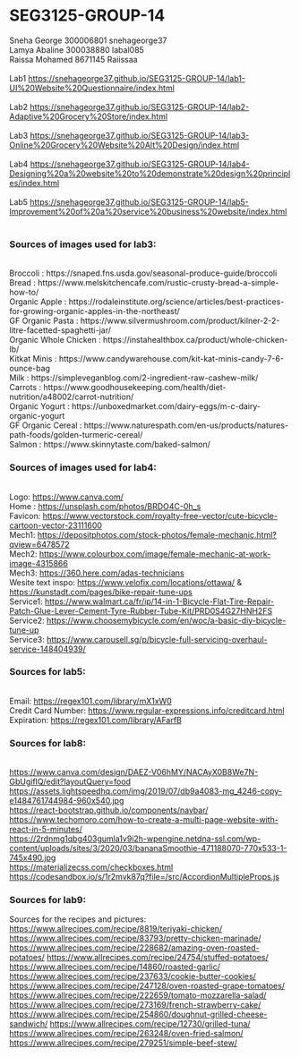# SEG3125-GROUP-14

Sneha George 300006801  snehageorge37
<br/> Lamya Abaline 300038880  labal085
<br/> Raissa Mohamed 8671145  Raiissaa
<br/> <br/> 
Lab1
https://snehageorge37.github.io/SEG3125-GROUP-14/lab1-UI%20Website%20Questionnaire/index.html
<br/> <br/> 
Lab2
https://snehageorge37.github.io/SEG3125-GROUP-14/lab2-Adaptive%20Grocery%20Store/index.html
<br/> <br/> 
Lab3
https://snehageorge37.github.io/SEG3125-GROUP-14/lab3-Online%20Grocery%20Website%20Alt%20Design/index.html
<br/> <br/> 
Lab4
https://snehageorge37.github.io/SEG3125-GROUP-14/lab4-Designing%20a%20website%20to%20demonstrate%20design%20principles/index.html
<br/> <br/> 
Lab5 
https://snehageorge37.github.io/SEG3125-GROUP-14/lab5-Improvement%20of%20a%20service%20business%20website/index.html
<br/> <br/> 

### Sources of images used for lab3:
<br/>
 Broccoli : https://snaped.fns.usda.gov/seasonal-produce-guide/broccoli
<br/> Bread : https://www.melskitchencafe.com/rustic-crusty-bread-a-simple-how-to/
<br/> Organic Apple : https://rodaleinstitute.org/science/articles/best-practices-for-growing-organic-apples-in-the-northeast/
<br/> GF Organic Pasta : https://www.silvermushroom.com/product/kilner-2-2-litre-facetted-spaghetti-jar/
<br/> Organic Whole Chicken : https://instahealthbox.ca/product/whole-chicken-lb/
<br/> Kitkat Minis : https://www.candywarehouse.com/kit-kat-minis-candy-7-6-ounce-bag
<br/> Milk : https://simpleveganblog.com/2-ingredient-raw-cashew-milk/
<br/> Carrots : https://www.goodhousekeeping.com/health/diet-nutrition/a48002/carrot-nutrition/
<br/> Organic Yogurt : https://unboxedmarket.com/dairy-eggs/m-c-dairy-organic-yogurt
<br/> GF Organic Cereal : https://www.naturespath.com/en-us/products/natures-path-foods/golden-turmeric-cereal/
<br/> Salmon : https://www.skinnytaste.com/baked-salmon/

<br/>

### Sources of images used for lab4:
<br/> Logo: https://www.canva.com/
<br/> Home : https://unsplash.com/photos/BRDO4C-0h_s
<br/> Favicon: https://www.vectorstock.com/royalty-free-vector/cute-bicycle-cartoon-vector-23111600
<br/> Mech1: https://depositphotos.com/stock-photos/female-mechanic.html?qview=6478572
<br/> Mech2: https://www.colourbox.com/image/female-mechanic-at-work-image-4315866
<br/> Mech3: https://360.here.com/adas-technicians
<br/> Wesite text inspo: https://www.velofix.com/locations/ottawa/ & https://kunstadt.com/pages/bike-repair-tune-ups
<br/> Service1: https://www.walmart.ca/fr/ip/14-in-1-Bicycle-Flat-Tire-Repair-Patch-Glue-Lever-Cement-Tyre-Rubber-Tube-Kit/PRD0S4G27HNH2FS
<br/> Service2: https://www.choosemybicycle.com/en/woc/a-basic-diy-bicycle-tune-up
<br/> Service3: https://www.carousell.sg/p/bicycle-full-servicing-overhaul-service-148404939/ 

### Sources for lab5:
<br/> Email: https://regex101.com/library/mX1xW0
<br/> Credit Card Number: https://www.regular-expressions.info/creditcard.html
<br/> Expiration: https://regex101.com/library/AFarfB

### Sources for lab8:
<br/> https://www.canva.com/design/DAEZ-V06hMY/NACAyX0B8We7N-GbUgifIQ/edit?layoutQuery=food
<br/> https://assets.lightspeedhq.com/img/2019/07/db9a4083-mg_4246-copy-e1484761744984-960x540.jpg
<br/> https://react-bootstrap.github.io/components/navbar/
<br/> https://www.techomoro.com/how-to-create-a-multi-page-website-with-react-in-5-minutes/
<br/> https://2rdnmg1qbg403gumla1v9i2h-wpengine.netdna-ssl.com/wp-content/uploads/sites/3/2020/03/bananaSmoothie-471188070-770x533-1-745x490.jpg
<br/> https://materializecss.com/checkboxes.html
<br/> https://codesandbox.io/s/1r2mvk87q?file=/src/AccordionMultipleProps.js

### Sources for lab9:

Sources for the recipes and pictures:
https://www.allrecipes.com/recipe/8819/teriyaki-chicken/
https://www.allrecipes.com/recipe/83793/pretty-chicken-marinade/
https://www.allrecipes.com/recipe/228682/amazing-oven-roasted-potatoes/
https://www.allrecipes.com/recipe/24754/stuffed-potatoes/
https://www.allrecipes.com/recipe/14860/roasted-garlic/
https://www.allrecipes.com/recipe/237633/cookie-butter-cookies/
https://www.allrecipes.com/recipe/247128/oven-roasted-grape-tomatoes/
https://www.allrecipes.com/recipe/222659/tomato-mozzarella-salad/
https://www.allrecipes.com/recipe/273169/french-strawberry-cake/
https://www.allrecipes.com/recipe/254860/doughnut-grilled-cheese-sandwich/
https://www.allrecipes.com/recipe/12730/grilled-tuna/
https://www.allrecipes.com/recipe/263248/oven-fried-salmon/
https://www.allrecipes.com/recipe/279251/simple-beef-stew/

